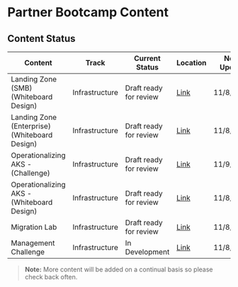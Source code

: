 # Partner Bootcamp Content


## Content Status

| Content                                                       | Track           | Current Status         | Location                                                                                             | Next Update |
|---------------------------------------------------------------|-----------------|------------------------|------------------------------------------------------------------------------------------------------|----------------|
| Landing Zone (SMB) (Whiteboard Design)                        | Infrastructure  | Draft ready for review | [Link](landing-zone-wds-light)                                                                       | 11/8/2020     |
| Landing Zone (Enterprise) (Whiteboard Design)                 | Infrastructure  | Draft ready for review | [Link](landing-zone-wds-enterprise)                                                                  | 11/8/2020     |
| Operationalizing AKS - (Challenge)                            | Infrastructure  | Draft ready for review | [Link](operationalizing-aks-challenge)                                                               | 11/9/2020     |
| Operationalizing AKS - (Whiteboard Design)                    | Infrastructure  | Draft ready for review | [Link](operationalizing-aks-wds)                                                                     | 11/8/2020     |
| Migration Lab                                                 | Infrastructure  | Draft ready for review | [Link](migration-lab)                                                                                | 11/8/2020    |
| Management Challenge                                          | Infrastructure  | In Development         | [Link](management-challenge)                                                                         | 11/8/2020           |

> **Note:** More content will be added on a continual basis so please check back often.
